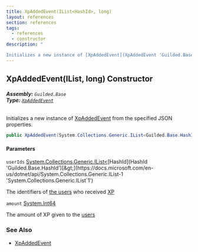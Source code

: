 ```yaml
---
title: XpAddedEvent(IList<HashId>, long)
layout: references
section: references
tags:
  - references
  - constructor
description: "

Initializes a new instance of [XpAddedEvent](XpAddedEvent 'Guilded.Base.Events.XpAddedEvent') from the specified JSON properties."
---
```


## XpAddedEvent(IList<HashId>, long) Constructor
###### **Assembly:** `Guilded.Base`<br/>**Type:** [`XpAddedEvent`](XpAddedEvent 'Guilded.Base.Events.XpAddedEvent')

Initializes a new instance of [XpAddedEvent](XpAddedEvent 'Guilded.Base.Events.XpAddedEvent') from the specified JSON properties.

```csharp
public XpAddedEvent(System.Collections.Generic.IList<Guilded.Base.HashId> userIds, long amount);
```
#### Parameters

<a name='Guilded.Base.Events.XpAddedEvent.XpAddedEvent(System.Collections.Generic.IList_Guilded.Base.HashId_,long).userIds'></a>

`userIds` [System.Collections.Generic.IList&lt;](https://docs.microsoft.com/en-us/dotnet/api/System.Collections.Generic.IList-1 'System.Collections.Generic.IList`1')[HashId](HashId 'Guilded.Base.HashId')[&gt;](https://docs.microsoft.com/en-us/dotnet/api/System.Collections.Generic.IList-1 'System.Collections.Generic.IList`1')

The identifiers of [the users](User 'Guilded.Base.Users.User') who received [XP](XpAddedEvent.Amount 'Guilded.Base.Events.XpAddedEvent.Amount')

<a name='Guilded.Base.Events.XpAddedEvent.XpAddedEvent(System.Collections.Generic.IList_Guilded.Base.HashId_,long).amount'></a>

`amount` [System.Int64](https://docs.microsoft.com/en-us/dotnet/api/System.Int64 'System.Int64')

The amount of XP given to the [users](XpAddedEvent.Users 'Guilded.Base.Events.XpAddedEvent.Users')

### See Also
- [XpAddedEvent](XpAddedEvent 'Guilded.Base.Events.XpAddedEvent')